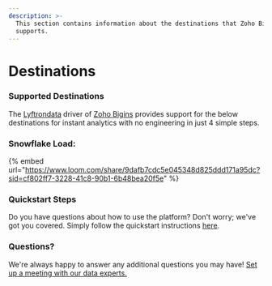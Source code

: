```yaml
---
description: >-
  This section contains information about the destinations that Zoho Bigins
  supports.
---
```


# Destinations

### Supported Destinations

The [Lyftrondata](https://www.lyftrondata.com/) driver of [Zoho Bigins](https://www.lyftrondata.com/integration/commerce-analytics/zoho-bigins/) provides support for the below destinations for instant analytics with no engineering in just 4 simple steps.

### Snowflake Load:

{% embed url="https://www.loom.com/share/9dafb7cdc5e045348d825ddd171a95dc?sid=cf802ff7-3228-41c8-90b1-6b48bea20f5e" %}

### Quickstart Steps

Do you have questions about how to use the platform? Don't worry; we've got you covered. Simply follow the quickstart instructions [here](./).

### Questions? <a href="#questions" id="questions"></a>

We're always happy to answer any additional questions you may have! [Set up a meeting with our data experts.](https://www.lyftrondata.com/book-a-meeting/)

